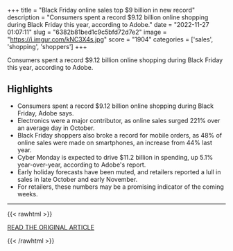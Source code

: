 +++
title = "Black Friday online sales top $9 billion in new record"
description = "Consumers spent a record $9.12 billion online shopping during Black Friday this year, according to Adobe."
date = "2022-11-27 01:07:11"
slug = "6382b81bed1c9c5bfd72d7e2"
image = "https://i.imgur.com/kNC3X4s.jpg"
score = "1904"
categories = ['sales', 'shopping', 'shoppers']
+++

Consumers spent a record $9.12 billion online shopping during Black Friday this year, according to Adobe.

## Highlights

- Consumers spent a record $9.12 billion online shopping during Black Friday, Adobe says.
- Electronics were a major contributor, as online sales surged 221% over an average day in October.
- Black Friday shoppers also broke a record for mobile orders, as 48% of online sales were made on smartphones, an increase from 44% last year.
- Cyber Monday is expected to drive $11.2 billion in spending, up 5.1% year-over-year, according to Adobe's report.
- Early holiday forecasts have been muted, and retailers reported a lull in sales in late October and early November.
- For retailers, these numbers may be a promising indicator of the coming weeks.

---

{{< rawhtml >}}
  <p class="article-category">
    <a target="_blank" href="https://www.cnbc.com/2022/11/26/black-friday-online-sales-top-9-billion-in-new-record.html">READ THE ORIGINAL ARTICLE</a>
  </p>
{{< /rawhtml >}}
